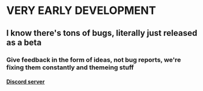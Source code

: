 # VERY EARLY DEVELOPMENT

## I know there's tons of bugs, literally just released as a beta

### Give feedback in the form of ideas, not bug reports, we're fixing them constantly and themeing stuff

#### [Discord server](https://discord.gg/TeRQEPb)
